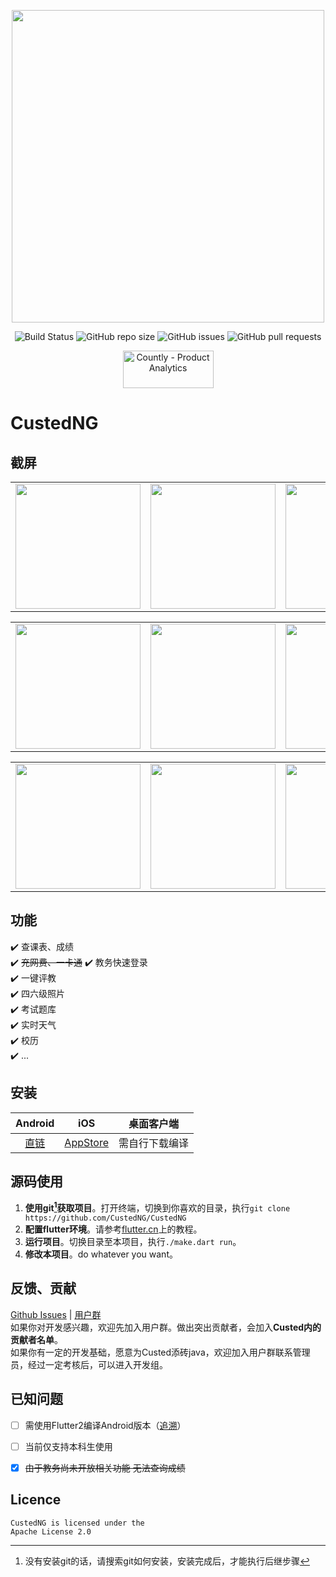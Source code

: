 <p align="center">
  <img width="500px" src="https://git.lolli.tech/custed/CustedNG/raw/material/screenshot/CustedNG.png">
</p>

<p align="center">
    <img alt="Build Status" src="https://api.codemagic.io/apps/5e34f30dcb13955d9f85f43f/5e34f30dcb13955d9f85f43e/status_badge.svg">
    <img alt="GitHub repo size" src="https://img.shields.io/github/repo-size/CustedNG/CustedNG">
    <img alt="GitHub issues" src="https://img.shields.io/github/issues-raw/CustedNG/CustedNG">
    <img alt="GitHub pull requests" src="https://img.shields.io/github/issues-pr/CustedNG/CustedNG">
</p>

<p align="center">
    <a href="https://count.ly/f/badge" rel="nofollow"><img style="width:145px;height:60px" src="https://count.ly/badges/light.svg" alt="Countly - Product Analytics" /></a>
</p>

# CustedNG

## 截屏

<table>
  <tr>
    <td>
		  <img width="200px" src="https://git.lolli.tech/custed/CustedNG/raw/material/screenshot/IMG_3489.PNG">
    </td>
    <td>
      <img width="200px" src="https://git.lolli.tech/custed/CustedNG/raw/material/screenshot/IMG_3490.PNG">
    </td>
    <td>
      <img width="200px" src="https://git.lolli.tech/custed/CustedNG/raw/material/screenshot/IMG_3491.PNG">
    </td>
    <td>
		  <img width="200px" src="https://git.lolli.tech/custed/CustedNG/raw/material/screenshot/IMG_3492.PNG">
    </td>
  </tr>
</table>

<table>
  <tr>
    <td>
      <img width="200px" src="https://git.lolli.tech/custed/CustedNG/raw/material/screenshot/IMG_3493.PNG">
    </td>
    <td>
      <img width="200px" src="https://git.lolli.tech/custed/CustedNG/raw/material/screenshot/IMG_3494.PNG">
    </td>
    <td>
		  <img width="200px" src="https://git.lolli.tech/custed/CustedNG/raw/material/screenshot/IMG_3495.PNG">
    </td>
    <td>
      <img width="200px" src="https://git.lolli.tech/custed/CustedNG/raw/material/screenshot/IMG_3496.PNG">
    </td>
  </tr>
</table>

<table>
  <tr>
    <td>
      <img width="200px" src="https://git.lolli.tech/custed/CustedNG/raw/material/screenshot/IMG_3497.PNG">
    </td>
    <td>
		  <img width="200px" src="https://git.lolli.tech/custed/CustedNG/raw/material/screenshot/IMG_3498.PNG">
    </td>
    <td>
      <img width="200px" src="https://git.lolli.tech/custed/CustedNG/raw/material/screenshot/IMG_3499.PNG">
    </td>
    </td>
  </tr>
</table>


## 功能
✔️ 查课表、成绩  
✔️ ~~充网费、一卡通~~
✔️ 教务快速登录  
✔️ 一键评教  
✔️ 四六级照片  
✔️ 考试题库  
✔️ 实时天气  
✔️ 校历  
✔️ ...  

## 安装
Android|iOS|桌面客户端
:--:|:--:|:--:
[直链](https://cust.app/app/apk/downloadUrl)|[AppStore](https://apps.apple.com/cn/app/custed/id1483085363) |需自行下载编译



## 源码使用
1. **使用git[^1]获取项目**。打开终端，切换到你喜欢的目录，执行`git clone https://github.com/CustedNG/CustedNG`
2. **配置flutter环境**。请参考[flutter.cn](https://flutter.cn/docs/get-started/install)上的教程。
3. **运行项目**。切换目录至本项目，执行`./make.dart run`。
4. **修改本项目**。do whatever you want。

## 反馈、贡献
[Github Issues](https://github.com/CustedNG/CustedNG/issues) | [用户群](https://jq.qq.com/?_wv=1027&k=Hh5Yans4)  
如果你对开发感兴趣，欢迎先加入用户群。做出突出贡献者，会加入**Custed内的贡献者名单**。  
如果你有一定的开发基础，愿意为Custed添砖java，欢迎加入用户群联系管理员，经过一定考核后，可以进入开发组。


## 已知问题
- [ ] 需使用Flutter2编译Android版本（[追溯](https://github.com/CustedNG/CustedNG/commit/56ca1e31bec3eeb013fe576c9d4fb67f0b500694)）
- [ ] 当前仅支持本科生使用
- [x] <del>由于教务尚未开放相关功能 无法查询成绩</del>


## Licence

```
CustedNG is licensed under the
Apache License 2.0
```

[^1]: 没有安装git的话，请搜索git如何安装，安装完成后，才能执行后继步骤